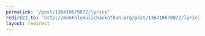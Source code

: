 ```yaml
---
permalink: '/post/136410670872/lyrics'
redirect_to: 'http://monthlymusichackathon.org/post/136410670872/lyrics'
layout: redirect
---
```

